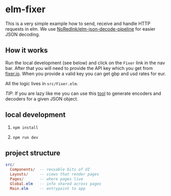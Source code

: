 # elm-fixer

This is a very simple example how to send, receive and handle HTTP requests in elm. We use
[NoRedInk/elm-json-decode-pipeline](https://github.com/NoRedInk/elm-json-decode-pipeline)
for easier JSON decoding.

## How it works

Run the local development (see below) and click on the `Fixer` link in the nav bar.
After that you will need to provide the API key which you get from [fixer.io](https://fixer.io/).
When you provide a valid key you can get gbp and usd rates for eur.

All the logic lives in `src/Fixer.elm`.


*TIP*: If you are lazy like me you can use this [tool](https://noredink.github.io/json-to-elm/)
to generate encoders and decoders for a given JSON object.

## local development

1. `npm install`

1. `npm run dev`


## project structure

```elm
src/
  Components/  -- reusable bits of UI
  Layouts/     -- views that render pages
  Pages/       -- where pages live
  Global.elm   -- info shared across pages
  Main.elm     -- entrypoint to app
```
